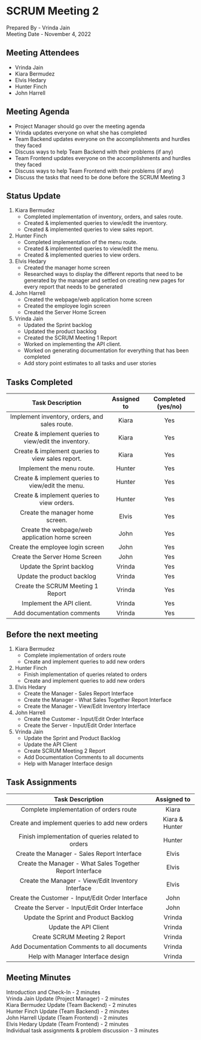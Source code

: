 # SCRUM Meeting 2
Prepared By - Vrinda Jain <br />
Meeting Date - November 4, 2022 <br />

## Meeting Attendees
* Vrinda Jain
* Kiara Bermudez
* Elvis Hedary
* Hunter Finch
* John Harrell

## Meeting Agenda
* Project Manager should go over the meeting agenda
* Vrinda updates everyone on what she has completed 
* Team Backend updates everyone on the accomplishments and hurdles they faced
* Discuss ways to help Team Backend with their problems (if any)
* Team Frontend updates everyone on the accomplishments and hurdles they faced
* Discuss ways to help Team Frontend with their problems (if any)
* Discuss the tasks that need to be done before the SCRUM Meeting 3

## Status Update 
1. Kiara Bermudez
    * Completed implementation of inventory, orders, and sales route.
    * Created & implemented queries to view/edit the inventory.
    * Created & implemented queries to view sales report.
2. Hunter Finch
    * Completed implementation of the menu route.
    * Created & implemented queries to view/edit the menu.
    * Created & implemented queries to view orders.
3. Elvis Hedary
    * Created the manager home screen
    * Researched ways to display the different reports that need to be generated by the manager and settled on creating new pages for every report that needs to be generated
4. John Harrell
    * Created the webpage/web application home screen
    * Created the employee login screen
    * Created the Server Home Screen
5. Vrinda Jain
    * Updated the Sprint backlog
    * Updated the product backlog
    * Created the SCRUM Meeting 1 Report
    * Worked on implementing the API client.
    * Worked on generating documentation for everything that has been completed
    * Add story point estimates to all tasks and user stories

## Tasks Completed

| Task Description     | Assigned to | Completed (yes/no) |
|:--------------------:|:-----------:| :-----------------:|
| Implement inventory, orders, and sales route. | Kiara | Yes |
| Create & implement queries to view/edit the inventory. | Kiara | Yes |
| Create & implement queries to view sales report. | Kiara | Yes |
| Implement the menu route. | Hunter | Yes |
| Create & implement queries to view/edit the menu. | Hunter | Yes |
| Create & implement queries to view orders. | Hunter | Yes |
| Create the manager home screen. | Elvis | Yes |
| Create the webpage/web application home screen | John | Yes |
| Create the employee login screen | John | Yes |
| Create the Server Home Screen | John | Yes |
| Update the Sprint backlog | Vrinda | Yes |
| Update the product backlog | Vrinda | Yes |
| Create the SCRUM Meeting 1 Report | Vrinda | Yes |
| Implement the API client. | Vrinda | Yes |
| Add documentation comments | Vrinda | Yes |

## Before the next meeting
1. Kiara Bermudez
    * Complete implementation of orders route
    * Create and implement queries to add new orders
2. Hunter Finch
    * Finish implementation of queries related to orders
    * Create and implement queries to add new orders
3. Elvis Hedary
    * Create the Manager - Sales Report Interface
    * Create the Manager - What Sales Together Report Interface
    * Create the Manager - View/Edit Inventory Interface
4. John Harrell
    * Create the Customer - Input/Edit Order Interface
    * Create the Server - Input/Edit Order Interface
5. Vrinda Jain
    * Update the Sprint and Product Backlog
    * Update the API Client
    * Create SCRUM Meeting 2 Report
    * Add Documentation Comments to all documents
    * Help with Manager Interface design
    
## Task Assignments
| Task Description     | Assigned to |
|:--------------------:|:-----------:|
| Complete implementation of orders route | Kiara |
| Create and implement queries to add new orders | Kiara & Hunter |
| Finish implementation of queries related to orders | Hunter |
| Create the Manager - Sales Report Interface | Elvis |
| Create the Manager - What Sales Together Report Interface | Elvis |
| Create the Manager - View/Edit Inventory Interface | Elvis |
| Create the Customer - Input/Edit Order Interface | John |
| Create the Server - Input/Edit Order Interface | John |
| Update the Sprint and Product Backlog | Vrinda |
| Update the API Client | Vrinda |
| Create SCRUM Meeting 2 Report | Vrinda |
| Add Documentation Comments to all documents | Vrinda |
| Help with Manager Interface design | Vrinda | 

## Meeting Minutes
Introduction and Check-In - 2 minutes <br />
Vrinda Jain Update (Project Manager) - 2 minutes <br />
Kiara Bermudez Update (Team Backend) - 2 minutes <br />
Hunter Finch Update (Team Backend) - 2 minutes <br />
John Harrell Update (Team Frontend) - 2 minutes <br />
Elvis Hedary Update (Team Frontend) - 2 minutes <br />
Individual task assignments & problem discussion - 3 minutes <br />
